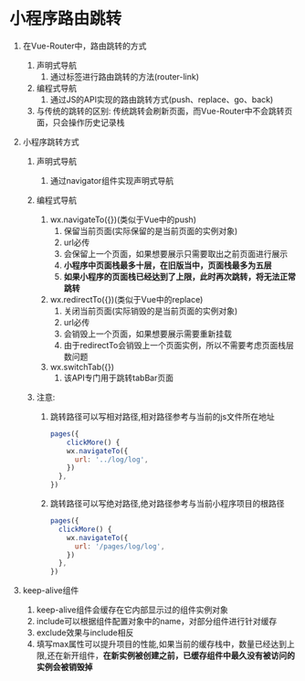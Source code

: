 # 小程序路由跳转

1. 在Vue-Router中，路由跳转的方式
   1. 声明式导航
      1. 通过标签进行路由跳转的方法(router-link)
   2. 编程式导航
      1. 通过JS的API实现的路由跳转方式(push、replace、go、back)
   3. 与传统的跳转的区别: 传统跳转会刷新页面，而Vue-Router中不会跳转页面，只会操作历史记录栈
   
2. 小程序跳转方式
   1. 声明式导航
      1. 通过navigator组件实现声明式导航
      
   2. 编程式导航
      1. wx.navigateTo({})(类似于Vue中的push)
         1. 保留当前页面(实际保留的是当前页面的实例对象)
         2. url必传
         3. 会保留上一个页面，如果想要展示只需要取出之前页面进行展示
         4. **小程序中页面栈最多十层，在旧版当中，页面栈最多为五层**
         5. **如果小程序的页面栈已经达到了上限，此时再次跳转，将无法正常跳转**
      2. wx.redirectTo({})(类似于Vue中的replace)
         1. 关闭当前页面(实际销毁的是当前页面的实例对象)
         2. url必传
         3. 会销毁上一个页面，如果想要展示需要重新挂载
         4. 由于redirectTo会销毁上一个页面实例，所以不需要考虑页面栈层数问题
      3. wx.switchTab({})
         1. 该API专门用于跳转tabBar页面
      
   3. 注意:
      1. 跳转路径可以写相对路径,相对路径参考与当前的js文件所在地址
      
         ```js
         pages({
             clickMore() {
             wx.navigateTo({
               url: '../log/log',
             })
           },
         })
         ```
      
         
      
      2. 跳转路径可以写绝对路径,绝对路径参考与当前小程序项目的根路径
      
         ```js
         pages({
           clickMore() {
             wx.navigateTo({
               url: '/pages/log/log',
             })
           },
         })
         ```
      
         
   
3. keep-alive组件
   1. keep-alive组件会缓存在它内部显示过的组件实例对象
   2. include可以根据组件配置对象中的name，对部分组件进行针对缓存
   3. exclude效果与include相反
   4. 填写max属性可以提升项目的性能,如果当前的缓存栈中，数量已经达到上限,还在新开组件，**在新实例被创建之前，已缓存组件中最久没有被访问的实例会被销毁掉**

